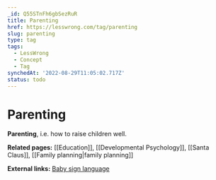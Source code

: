 ```yaml
---
_id: Q55STnFh6gbSezRuR
title: Parenting
href: https://lesswrong.com/tag/parenting
slug: parenting
type: tag
tags:
  - LessWrong
  - Concept
  - Tag
synchedAt: '2022-08-29T11:05:02.717Z'
status: todo
---
```


# Parenting

**Parenting**, i.e. how to raise children well.

**Related pages:** [[Education]], [[Developmental Psychology]], [[Santa Claus]], [[Family planning|family planning]]

**External links:** [Baby sign language](https://en.wikipedia.org/wiki/Baby_sign_language)
